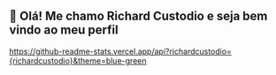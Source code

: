 ## 👋 Olá! Me chamo Richard Custodio e seja bem vindo ao meu perfil

https://github-readme-stats.vercel.app/api?richardcustodio={richardcustodio}&theme=blue-green
